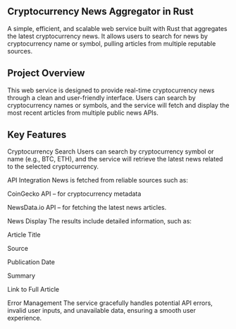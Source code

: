 ## Cryptocurrency News Aggregator in Rust

A simple, efficient, and scalable web service built with Rust that aggregates the latest cryptocurrency news. It allows users to search for news by cryptocurrency name or symbol, pulling articles from multiple reputable sources.

## Project Overview

This web service is designed to provide real-time cryptocurrency news through a clean and user-friendly interface. Users can search by cryptocurrency names or symbols, and the service will fetch and display the most recent articles from multiple public news APIs.

## Key Features

Cryptocurrency Search
Users can search by cryptocurrency symbol or name (e.g., BTC, ETH), and the service will retrieve the latest news related to the selected cryptocurrency.

API Integration
News is fetched from reliable sources such as:

CoinGecko API – for cryptocurrency metadata

NewsData.io API – for fetching the latest news articles.

News Display
The results include detailed information, such as:

Article Title

Source

Publication Date

Summary

Link to Full Article

Error Management
The service gracefully handles potential API errors, invalid user inputs, and unavailable data, ensuring a smooth user experience.
